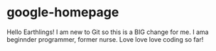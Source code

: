 # google-homepage

Hello Earthlings!
I am new to Git so this is a BIG change for me. I ama beginnder programmer, former nurse. Love love love coding so far!

